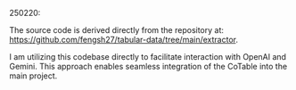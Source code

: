 250220:

The source code is derived directly from the repository at:
https://github.com/fengsh27/tabular-data/tree/main/extractor.

I am utilizing this codebase directly to facilitate interaction with OpenAI and Gemini. 
This approach enables seamless integration of the CoTable into the main project.